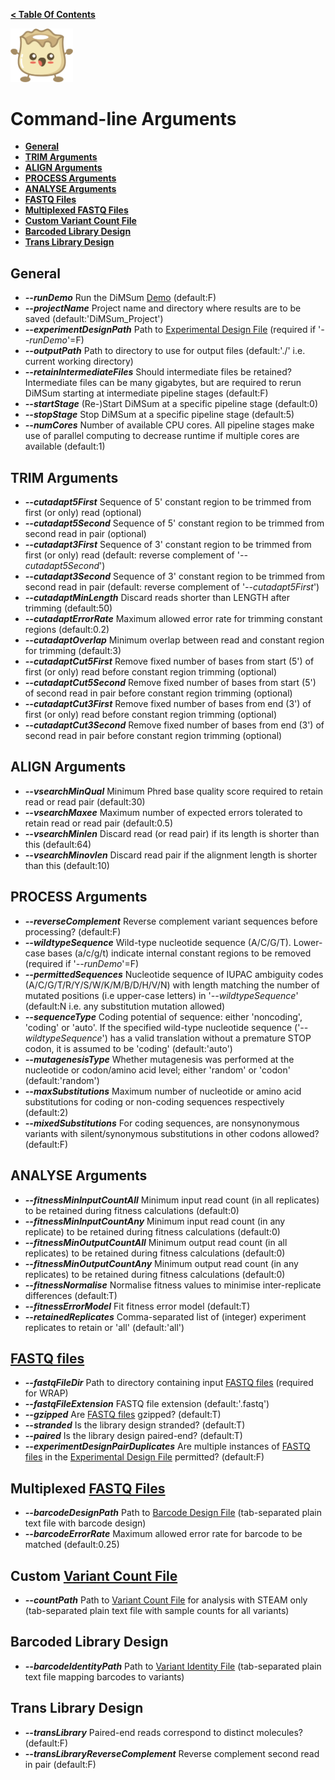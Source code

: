 **[< Table Of Contents](https://github.com/lehner-lab/DiMSum#table-of-contents)**
<p align="left">
  <img src="../Dumpling.png" width="100">
</p>

# Command-line Arguments

* **[General](#general)**
* **[TRIM Arguments](#trim-arguments)**
* **[ALIGN Arguments](#align-arguments)**
* **[PROCESS Arguments](#process-arguments)**
* **[ANALYSE Arguments](#analyse-arguments)**
* **[FASTQ Files](#fastq-files)**
* **[Multiplexed FASTQ Files](#multiplexed-fastq-files)**
* **[Custom Variant Count File](#custom-variant-count-file)**
* **[Barcoded Library Design](#barcoded-library-design)**
* **[Trans Library Design](#trans-library-design)**

## General

* **_--runDemo_** Run the DiMSum [Demo](DEMO.md) (default:F)
* **_--projectName_** Project name and directory where results are to be saved (default:'DiMSum_Project')
* **_--experimentDesignPath_** Path to [Experimental Design File](FILEFORMATS.md#experimental-design-file) (required if '_--runDemo_'=F)
* **_--outputPath_** Path to directory to use for output files (default:'./' i.e. current working directory)
* **_--retainIntermediateFiles_** Should intermediate files be retained? Intermediate files can be many gigabytes, but are required to rerun DiMSum starting at intermediate pipeline stages (default:F)
* **_--startStage_** (Re-)Start DiMSum at a specific pipeline stage (default:0)
* **_--stopStage_** Stop DiMSum at a specific pipeline stage (default:5)
* **_--numCores_** Number of available CPU cores. All pipeline stages make use of parallel computing to decrease runtime if multiple cores are available (default:1)

## TRIM Arguments

* **_--cutadapt5First_** Sequence of 5' constant region to be trimmed from first (or only) read (optional)
* **_--cutadapt5Second_** Sequence of 5' constant region to be trimmed from second read in pair (optional)
* **_--cutadapt3First_** Sequence of 3' constant region to be trimmed from first (or only) read (default: reverse complement of '_--cutadapt5Second_')
* **_--cutadapt3Second_** Sequence of 3' constant region to be trimmed from second read in pair (default: reverse complement of '_--cutadapt5First_')
* **_--cutadaptMinLength_** Discard reads shorter than LENGTH after trimming (default:50)
* **_--cutadaptErrorRate_** Maximum allowed error rate for trimming constant regions (default:0.2)
* **_--cutadaptOverlap_** Minimum overlap between read and constant region for trimming (default:3)
* **_--cutadaptCut5First_** Remove fixed number of bases from start (5') of first (or only) read before constant region trimming (optional)
* **_--cutadaptCut5Second_** Remove fixed number of bases from start (5') of second read in pair before constant region trimming (optional)
* **_--cutadaptCut3First_** Remove fixed number of bases from end (3') of first (or only) read before constant region trimming (optional)
* **_--cutadaptCut3Second_** Remove fixed number of bases from end (3') of second read in pair before constant region trimming (optional)

## ALIGN Arguments

* **_--vsearchMinQual_** Minimum Phred base quality score required to retain read or read pair (default:30)
* **_--vsearchMaxee_** Maximum number of expected errors tolerated to retain read or read pair (default:0.5)
* **_--vsearchMinlen_** Discard read (or read pair) if its length is shorter than this (default:64)
* **_--vsearchMinovlen_** Discard read pair if the alignment length is shorter than this (default:10)

## PROCESS Arguments

* **_--reverseComplement_** Reverse complement variant sequences before processing? (default:F)
* **_--wildtypeSequence_** Wild-type nucleotide sequence (A/C/G/T). Lower-case bases (a/c/g/t) indicate internal constant regions to be removed (required if '_--runDemo_'=F)
* **_--permittedSequences_** Nucleotide sequence of IUPAC ambiguity codes (A/C/G/T/R/Y/S/W/K/M/B/D/H/V/N) with length matching the number of mutated positions (i.e upper-case letters) in '_--wildtypeSequence_' (default:N i.e. any substitution mutation allowed)
* **_--sequenceType_** Coding potential of sequence: either 'noncoding', 'coding' or 'auto'. If the specified wild-type nucleotide sequence ('_--wildtypeSequence_') has a valid translation without a premature STOP codon, it is assumed to be 'coding' (default:'auto')
* **_--mutagenesisType_** Whether mutagenesis was performed at the nucleotide or codon/amino acid level; either 'random' or 'codon' (default:'random')
* **_--maxSubstitutions_** Maximum number of nucleotide or amino acid substitutions for coding or non-coding sequences respectively (default:2)
* **_--mixedSubstitutions_** For coding sequences, are nonsynonymous variants with silent/synonymous substitutions in other codons allowed? (default:F)

## ANALYSE Arguments

* **_--fitnessMinInputCountAll_** Minimum input read count (in all replicates) to be retained during fitness calculations (default:0)
* **_--fitnessMinInputCountAny_** Minimum input read count (in any replicate) to be retained during fitness calculations (default:0)
* **_--fitnessMinOutputCountAll_** Minimum output read count (in all replicates) to be retained during fitness calculations (default:0)
* **_--fitnessMinOutputCountAny_** Minimum output read count (in any replicates) to be retained during fitness calculations (default:0)
* **_--fitnessNormalise_** Normalise fitness values to minimise inter-replicate differences (default:T)
* **_--fitnessErrorModel_** Fit fitness error model (default:T)
* **_--retainedReplicates_** Comma-separated list of (integer) experiment replicates to retain or 'all' (default:'all')

## [FASTQ files](FILEFORMATS.md#fastq-files)

* **_--fastqFileDir_** Path to directory containing input [FASTQ files](FILEFORMATS.md#fastq-files) (required for WRAP)
* **_--fastqFileExtension_** FASTQ file extension (default:'.fastq')
* **_--gzipped_** Are [FASTQ files](FILEFORMATS.md#fastq-files) gzipped? (default:T)
* **_--stranded_** Is the library design stranded? (default:T)
* **_--paired_** Is the library design paired-end? (default:T)
* **_--experimentDesignPairDuplicates_** Are multiple instances of [FASTQ files](FILEFORMATS.md#fastq-files) in the [Experimental Design File](FILEFORMATS.md#experimental-design-file) permitted? (default:F)

## Multiplexed [FASTQ Files](FILEFORMATS.md#fastq-files)

* **_--barcodeDesignPath_** Path to [Barcode Design File](FILEFORMATS.md#barcode-design-file) (tab-separated plain text file with barcode design)
* **_--barcodeErrorRate_** Maximum allowed error rate for barcode to be matched (default:0.25)

## Custom [Variant Count File](FILEFORMATS.md#variant-count-file)

* **_--countPath_** Path to [Variant Count File](FILEFORMATS.md#variant-count-file) for analysis with STEAM only (tab-separated plain text file with sample counts for all variants)

## Barcoded Library Design

* **_--barcodeIdentityPath_** Path to [Variant Identity File](FILEFORMATS.md#variant-identity-file) (tab-separated plain text file mapping barcodes to variants)

## Trans Library Design

* **_--transLibrary_** Paired-end reads correspond to distinct molecules? (default:F)
* **_--transLibraryReverseComplement_** Reverse complement second read in pair (default:F)

